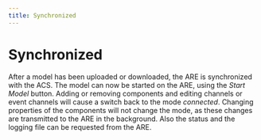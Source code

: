 ```yaml
---
title: Synchronized
---
```


# Synchronized

After a model has been uploaded or downloaded, the ARE is synchronized with the ACS. The model can now be started on the ARE, using the _Start Model_ button. Adding or removing components and editing channels or event channels will cause a switch back to the mode _connected_. Changing properties of the components will not change the mode, as these changes are transmitted to the ARE in the background. Also the status and the logging file can be requested from the ARE.

